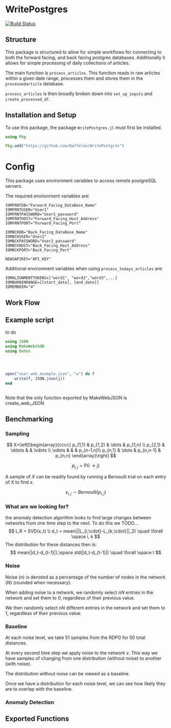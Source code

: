 # WritePostgres

[![Build Status](https://github.com/StirlingSmith/WritePostgres.jl/actions/workflows/CI.yml/badge.svg?branch=main)](https://github.com/StirlingSmith/WritePostgres.jl/actions/workflows/CI.yml?query=branch%3Amain)
## Structure
This package is structured to allow for  simple workflows for connecting to both the forward facing, and back facing postgres databases. Additionally it allows for simple processing of daily collections of articles.

The main function is `process_articles`. This function reads in raw articles within a given date range, processes them and stores them in the `processedarticle` database.

`process_articles` is then broadly broken down into `set_up_inputs` and `create_processed_df`.
## Installation and Setup
To use this package, the package `WritePostgres.jl` must first be installed.
```julia
using Pkg

Pkg.add("https://github.com/Baffelan/WritePostgres")
```

# Config
This package uses environment variables to access remote postgreSQL servers.

The required environment variables are:
```
IOMFRNTDB="Forward_Facing_DataBase_Name"
IOMFRNTUSER="User1"
IOMFRNTPASSWORD="User1_password"
IOMFRNTHOST="Forward_Facing_Host_Address"
IOMFRNTPORT="Forward_Facing_Port"

IOMBCKDB="Back_Facing_DataBase_Name"
IOMBCKUSER="User2"
IOMBCKPASSWORD="User2_password"
IOMBCKHOST="Back_Facing_Host_Address"
IOMBCKPORT="Back_Facing_Port"

NEWSAPIKEY="API_KEY"
```

Additional environment variables when using `process_todays_articles` are:
```
IOMALIGNMENTTOKENS=["word1", "word2","word3",...]
IOMBURNINRANGE=[[start_date], [end_date]]
IOMEMBDIM="4"
```


## Work Flow

## Example script
to do
```julia
using JSON
using MakeWebJSON
using Dates




open("user_web_example.json", "w") do f
    write(f, JSON.json(j))
end



```
Note that the only function exported by MakeWebJSON is create_web_JSON.


## Benchmarking
### Sampling
$$
X=\left[\begin{array}{cccc}
    p_{1,1} & p_{1,2} & \dots     & p_{1,n} \\
    p_{2,1} & \ddots  &           & \vdots \\
    \vdots  &         &           &  p_{n-1,n}\\ 
    p_{n,1} & \dots   & p_{n,n-1} & p_{n,n}
    \end{array}\right]
$$

$$
p_{i,j} = \mathrm{P}(i\rightarrow j)
$$

A sample of $X$ can be readily found by running a Bernoulli trial on each entry of $X$ to find $x$.

$$
x_{i,j} \sim Bernoulli(p_{i,j})
$$

### What are we looking for?
the anomaly detection algorithm looks to find large changes between networks from one time step to the next. To do this we TODO...
$$
L,R = SVD(x_t) \\
d_t = mean(||L_{i,\cdot}-L_{k,\cdot}||_2) \quad \forall \space i, k
$$
The distribution for these distances then is:
$$
mean(|d_t-d_{t-1}|),\space std(|d_t-d_{t-1}|) \quad \forall \space t
$$

### Noise
Noise $(n)$ is denoted as a percentage of the number of nodes in the network $(N)$ (rounded when necessary). 

When adding noise to a network, we randomly select $nN$ entries in the network and set them to 0, regardless of their previous value.

We then randomly select $nN$ different entries in the network and set them to 1, regardless of their previous value.

### Baseline
At each noise level, we take 51 samples from the RDPG for 50 total distances. 

At every second time step we apply noise to the network $x$. This way we have samples of changing from one distribution (without noise) to another (with noise).

The distribution without noise can be viewed as a baseline.

Once we have a distribution for each noise level, we can see how likely they are to overlap with the baseline.


### Anomaly Detection


## Exported Functions

```Julia

```
